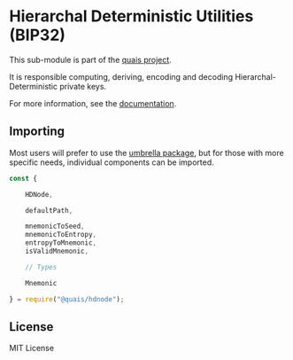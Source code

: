 Hierarchal Deterministic Utilities (BIP32)
==========================================

This sub-module is part of the [quais project](https://github.com/quais-io/quais.js).

It is responsible computing, deriving, encoding and decoding Hierarchal-Deterministic
private keys.

For more information, see the [documentation](https://docs.ethers.io/v5/api/utils/hdnode/).

Importing
---------

Most users will prefer to use the [umbrella package](https://www.npmjs.com/package/quais),
but for those with more specific needs, individual components can be imported.

```javascript
const {

    HDNode,

    defaultPath,

    mnemonicToSeed,
    mnemonicToEntropy,
    entropyToMnemonic,
    isValidMnemonic,

    // Types

    Mnemonic

} = require("@quais/hdnode");
```


License
-------

MIT License
